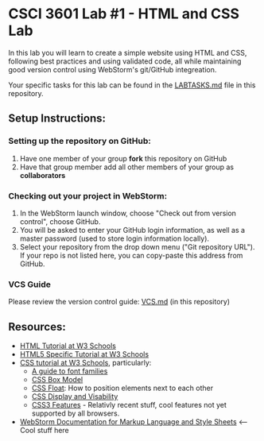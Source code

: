 # CSCI 3601 Lab #1 - HTML and CSS Lab
In this lab you will learn to create a simple website using HTML and CSS, following best practices
and using validated code, all while maintaining good version control using WebStorm's git/GitHub integreation.  

Your specific tasks for this lab can be found in the [LABTASKS.md](LABTASKS.md) file in this repository.

## Setup Instructions:
### Setting up the repository on GitHub:
1. Have one member of your group **fork** this repository on GitHub
2. Have that group member add all other members of your group as **collaborators**

### Checking out your project in WebStorm:
1. In the WebStorm launch window, choose "Check out from version control", choose GitHub.
2. You will be asked to enter your GitHub login information, as well as a master password (used to store login information locally).
3. Select your repository from the drop down menu ("Git repository URL"). If your repo is not listed here, you can copy-paste this address from GitHub. 

### VCS Guide
Please review the version control guide: [VCS.md](VCS.md) (in this repository)

## Resources:
- [HTML Tutorial at W3 Schools](http://www.w3schools.com/html/default.asp)
- [HTML5 Specific Tutorial at W3 Schools](http://www.w3schools.com/html/html5_intro.asp)
- [CSS tutorial at W3 Schools](http://www.w3schools.com/css/default.asp), particularly:
  - [A guide to font families](http://www.w3schools.com/cssref/css_websafe_fonts.asp)
  - [CSS Box Model](http://www.w3schools.com/css/css_boxmodel.asp)
  - [CSS Float](http://www.w3schools.com/css/css_float.asp): How to position elements next to each other
  - [CSS Display and Visability](http://www.w3schools.com/css/css_display_visibility.asp)
  - [CSS3 Features](http://www.w3schools.com/css/css3_intro.asp) - Relativly recent stuff, cool features not yet supported by all browsers.
- [WebStorm Documentation for Markup Language and Style Sheets](http://www.jetbrains.com/webstorm/help/markup-languages-and-style-sheets.html) <-- Cool stuff here


